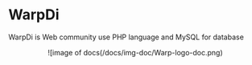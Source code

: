 # WarpDi
WarpDi is Web community use PHP language and MySQL for database


<p align="center">
    ![image of docs(/docs/img-doc/Warp-logo-doc.png)
</p>
